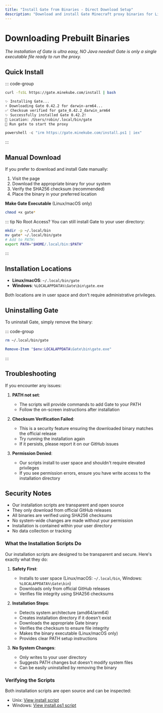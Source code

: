 ```yaml
---
title: "Install Gate from Binaries - Direct Download Setup"
description: "Download and install Gate Minecraft proxy binaries for Linux, Windows, and macOS. Quick setup with direct executable files."
---
```


# Downloading Prebuilt Binaries

_The installation of Gate is ultra easy, NO Java needed!
Gate is only a single executable file ready to run the proxy._

## Quick Install

::: code-group

```sh [Linux/macOS]
curl -fsSL https://gate.minekube.com/install | bash

✨ Installing Gate...
⚡ Downloading Gate 0.42.2 for darwin-arm64...
✅ Checksum verified for gate_0.42.2_darwin_arm64
✨ Successfully installed Gate 0.42.2!
📍 Location: /Users/robin/.local/bin/gate
🚀 Run gate to start the proxy
```

```powershell [Windows]
powershell -c "irm https://gate.minekube.com/install.ps1 | iex"
```

:::

## Manual Download

If you prefer to download and install Gate manually:

1. Visit the <VPButton text="Releases" href="https://github.com/minekube/gate/releases/latest"/> page
2. Download the appropriate binary for your system
3. Verify the SHA256 checksum (recommended)
4. Place the binary in your preferred location

**Make Gate Executable** (Linux/macOS only)

```sh
chmod +x gate*
```

::: tip No Root Access?
You can still install Gate to your user directory:

```sh
mkdir -p ~/.local/bin
mv gate* ~/.local/bin/gate
# Add to PATH:
export PATH="$HOME/.local/bin:$PATH"
```

:::

## Installation Locations

- **Linux/macOS**: `~/.local/bin/gate`
- **Windows**: `%LOCALAPPDATA%\Gate\bin\gate.exe`

Both locations are in user space and don't require administrative privileges.

## Uninstalling Gate

To uninstall Gate, simply remove the binary:

::: code-group

```sh [Linux/macOS]
rm ~/.local/bin/gate
```

```powershell [Windows]
Remove-Item "$env:LOCALAPPDATA\Gate\bin\gate.exe"
```

:::

## Troubleshooting

If you encounter any issues:

1. **PATH not set**:

   - The scripts will provide commands to add Gate to your PATH
   - Follow the on-screen instructions after installation

2. **Checksum Verification Failed**:

   - This is a security feature ensuring the downloaded binary matches the official release
   - Try running the installation again
   - If it persists, please report it on our GitHub issues

3. **Permission Denied**:
   - Our scripts install to user space and shouldn't require elevated privileges
   - If you see permission errors, ensure you have write access to the installation directory

## Security Notes

- Our installation scripts are transparent and open source
- They only download from official GitHub releases
- All binaries are verified using SHA256 checksums
- No system-wide changes are made without your permission
- Installation is contained within your user directory
- No data collection or tracking

### What the Installation Scripts Do

Our installation scripts are designed to be transparent and secure. Here's exactly what they do:

1. **Safety First**:

   - Installs to user space (Linux/macOS: `~/.local/bin`, Windows: `%LOCALAPPDATA%\Gate\bin`)
   - Downloads only from official GitHub releases
   - Verifies file integrity using SHA256 checksums

2. **Installation Steps**:

   - Detects system architecture (amd64/arm64)
   - Creates installation directory if it doesn't exist
   - Downloads the appropriate Gate binary
   - Verifies the checksum to ensure file integrity
   - Makes the binary executable (Linux/macOS only)
   - Provides clear PATH setup instructions

3. **No System Changes**:
   - Only writes to your user directory
   - Suggests PATH changes but doesn't modify system files
   - Can be easily uninstalled by removing the binary

### Verifying the Scripts

Both installation scripts are open source and can be inspected:

- Unix: [View install script](https://github.com/minekube/gate/blob/master/.web/docs/public/install)
- Windows: [View install.ps1 script](https://github.com/minekube/gate/blob/master/.web/docs/public/install.ps1)
